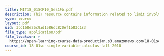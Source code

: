 ```yaml
---
title: MIT18_01SCF10_Ses19b.pdf
description: This resource contains information related to limit involving e.
type: course
layout: pdf
uid: 3bc168e26c9ad1586dc820ef1b83c183
file_type: application/pdf
file_location: >-
  https://open-learning-course-data-production.s3.amazonaws.com/18-01sc-single-variable-calculus-fall-2010/3bc168e26c9ad1586dc820ef1b83c183_MIT18_01SCF10_Ses19b.pdf
course_id: 18-01sc-single-variable-calculus-fall-2010
---
```

